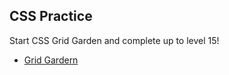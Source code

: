 ## CSS Practice

Start CSS Grid Garden and complete up to level 15!

* [Grid Gardern](https://cssgridgarden.com/)